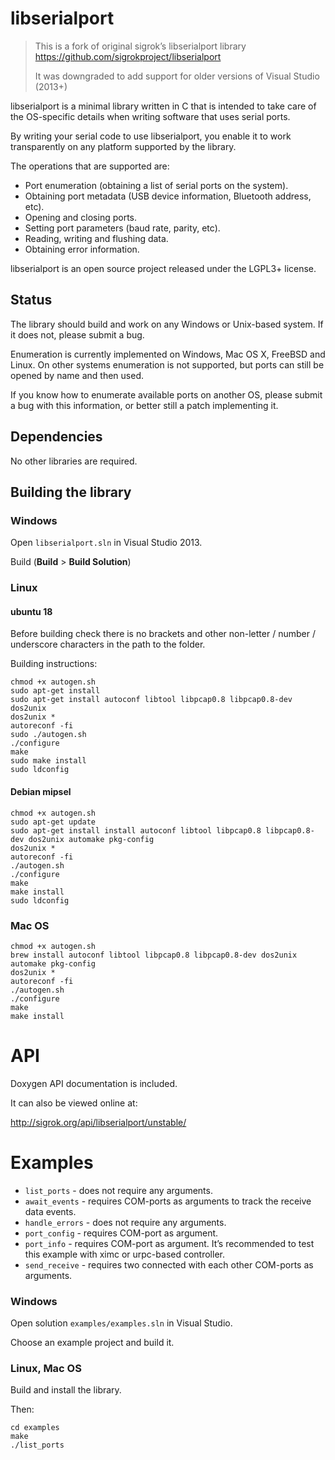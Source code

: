 # libserialport

> This is a fork of original sigrok’s libserialport library https://github.com/sigrokproject/libserialport
> 
> It was downgraded to add support for older versions of Visual Studio (2013+)

libserialport is a minimal library written in C that is intended to take care
of the OS-specific details when writing software that uses serial ports.

By writing your serial code to use libserialport, you enable it to work
transparently on any platform supported by the library.

The operations that are supported are:

- Port enumeration (obtaining a list of serial ports on the system).
- Obtaining port metadata (USB device information, Bluetooth address, etc).
- Opening and closing ports.
- Setting port parameters (baud rate, parity, etc).
- Reading, writing and flushing data.
- Obtaining error information.

libserialport is an open source project released under the LGPL3+ license.

## Status

The library should build and work on any Windows or Unix-based system. If it
does not, please submit a bug.

Enumeration is currently implemented on Windows, Mac OS X, FreeBSD and Linux.
On other systems enumeration is not supported, but ports can still be opened
by name and then used.

If you know how to enumerate available ports on another OS, please submit a bug
with this information, or better still a patch implementing it.

## Dependencies

No other libraries are required.

## Building the library

### Windows

Open `libserialport.sln` in Visual Studio 2013.

Build (**Build** > **Build Solution**)

### Linux

#### ubuntu 18

Before building check there is no brackets and other non-letter / number / underscore characters in the path to the folder.

Building instructions:

```shell
chmod +x autogen.sh
sudo apt-get install
sudo apt-get install autoconf libtool libpcap0.8 libpcap0.8-dev dos2unix 
dos2unix *
autoreconf -fi
sudo ./autogen.sh
./configure
make
sudo make install
sudo ldconfig
```

#### Debian mipsel

```shell
chmod +x autogen.sh
sudo apt-get update
sudo apt-get install install autoconf libtool libpcap0.8 libpcap0.8-dev dos2unix automake pkg-config
dos2unix *
autoreconf -fi
./autogen.sh
./configure
make
make install
sudo ldconfig
```

### Mac OS

```shell
chmod +x autogen.sh
brew install autoconf libtool libpcap0.8 libpcap0.8-dev dos2unix automake pkg-config
dos2unix *
autoreconf -fi
./autogen.sh
./configure
make
make install
```

API
===

Doxygen API documentation is included.

It can also be viewed online at:

  http://sigrok.org/api/libserialport/unstable/

# Examples

* `list_ports` - does not require any arguments.
* `await_events` - requires COM-ports as arguments to track the receive data events.
* `handle_errors` - does not require any arguments.
* `port_config` - requires COM-port as argument.
* `port_info` - requires COM-port as argument. It’s recommended to test this example with ximc or urpc-based controller.
* `send_receive` - requires two connected with each other COM-ports as arguments.

### Windows

Open solution `examples/examples.sln` in Visual Studio.

Choose an example project and build it.

### Linux, Mac OS

Build and install the library.

Then:

```shell
cd examples
make 
./list_ports
```
